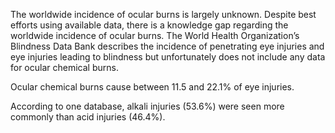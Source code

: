 The worldwide incidence of ocular burns is largely unknown. Despite best efforts using available data, there is a knowledge gap regarding the worldwide incidence of ocular burns. The World Health Organization’s Blindness Data Bank describes the incidence of penetrating eye injuries and eye injuries leading to blindness but unfortunately does not include any data for ocular chemical burns.

Ocular chemical burns cause between 11.5 and 22.1% of eye injuries.

According to one database, alkali injuries (53.6%) were seen more commonly than acid injuries (46.4%).